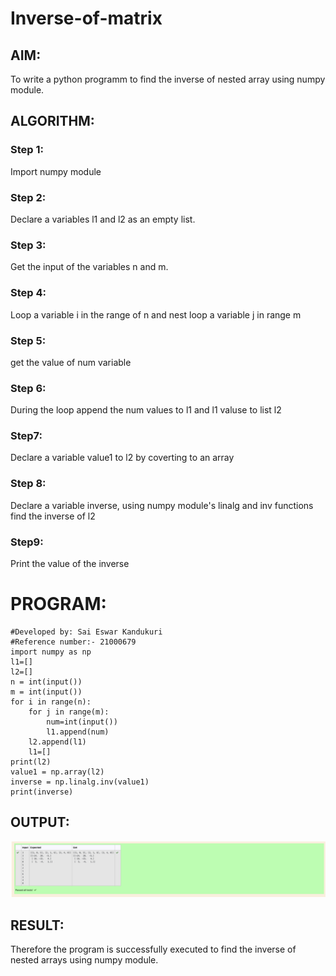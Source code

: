# Inverse-of-matrix

## AIM:

To write a python programm to find the inverse of nested array using numpy module.

## ALGORITHM:

### Step 1:

Import numpy module

### Step 2:

Declare a variables l1 and l2 as an empty list.

### Step 3:

Get the input of the variables n and m.

### Step 4:

Loop a variable i in the range of n and nest loop a variable j in range m

### Step 5:

get the value of num variable

### Step 6:

During the loop append the num values to l1 and l1 valuse to list l2

### Step7:

Declare a variable value1 to l2 by coverting to an array

### Step 8:

Declare a variable inverse, using numpy module's linalg and inv functions find the inverse of l2

### Step9:

Print the value of the inverse

# PROGRAM:
```
#Developed by: Sai Eswar Kandukuri
#Reference number:- 21000679
import numpy as np
l1=[]
l2=[]
n = int(input())
m = int(input())
for i in range(n):
    for j in range(m):
        num=int(input())
        l1.append(num)
    l2.append(l1)
    l1=[]
print(l2)
value1 = np.array(l2)
inverse = np.linalg.inv(value1)
print(inverse)
```
## OUTPUT:
![Output](./output.png)
## RESULT:

Therefore the program is successfully executed to find the inverse of nested arrays using numpy module.
